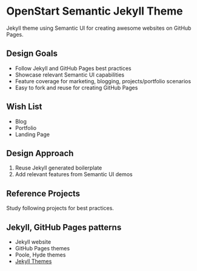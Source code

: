 # OpenStart Semantic Jekyll Theme

Jekyll theme using Semantic UI for creating awesome websites on GitHub Pages.

## Design Goals

- Follow Jekyll and GitHub Pages best practices
- Showcase relevant Semantic UI capabilities
- Feature coverage for marketing, blogging, projects/portfolio scenarios
- Easy to fork and reuse for creating GitHub Pages

## Wish List

- Blog
- Portfolio
- Landing Page

## Design Approach

1. Reuse Jekyll generated boilerplate
2. Add relevant features from Semantic UI demos

## Reference Projects

Study following projects for best practices.

## Jekyll, GitHub Pages patterns

- Jekyll website
- GitHub Pages themes
- Poole, Hyde themes
- [Jekyll Themes](http://jekyllthemes.org/)


